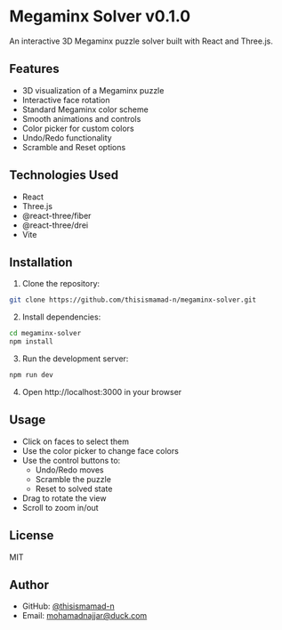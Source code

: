 # Megaminx Solver v0.1.0

An interactive 3D Megaminx puzzle solver built with React and Three.js.

## Features

- 3D visualization of a Megaminx puzzle
- Interactive face rotation
- Standard Megaminx color scheme
- Smooth animations and controls
- Color picker for custom colors
- Undo/Redo functionality
- Scramble and Reset options

## Technologies Used

- React
- Three.js
- @react-three/fiber
- @react-three/drei
- Vite

## Installation

1. Clone the repository:
```bash
git clone https://github.com/thisismamad-n/megaminx-solver.git
```

2. Install dependencies:
```bash
cd megaminx-solver
npm install
```

3. Run the development server:
```bash
npm run dev
```

4. Open http://localhost:3000 in your browser

## Usage

- Click on faces to select them
- Use the color picker to change face colors
- Use the control buttons to:
  - Undo/Redo moves
  - Scramble the puzzle
  - Reset to solved state
- Drag to rotate the view
- Scroll to zoom in/out

## License

MIT

## Author

- GitHub: [@thisismamad-n](https://github.com/thisismamad-n)
- Email: mohamadnajjar@duck.com 